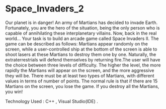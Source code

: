 # Space_Invaders_2
Our planet is in danger!  An army of Martians has decided to invade Earth. Fortunately, you are the hero of the situation, being the only person who is capable of annihilating these interplanetary villains.   Now, back in the real world… 
Your task is to build an arcade game called Space Invaders II. The game can be described as follows: Martians appear randomly on the screen, while a user-controlled ship at the bottom of the screen is able to shoot lasers at these Martians to destroy them one by one.
Naturally, the extraterrestrials will defend themselves by returning fire.The user will have the choice between three levels of difficulty. The higher the level, the more rapidly the Martians will appear on the screen, and the more aggressive they will be. 
There must be at least two types of Martians, with different values in terms of number of points. The normal rule is that if there are 15 Martians on the screen, you lose the game. If you destroy all the Martians, you win!

Technology Used : C++ , Visual Studio(IDE) .
